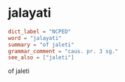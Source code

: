 # jalayati

``` toml
dict_label = "NCPED"
word = "jalayati"
summary = "of jaleti"
grammar_comment = "caus. pr. 3 sg."
see_also = ["jaleti"]
```

of jaleti

